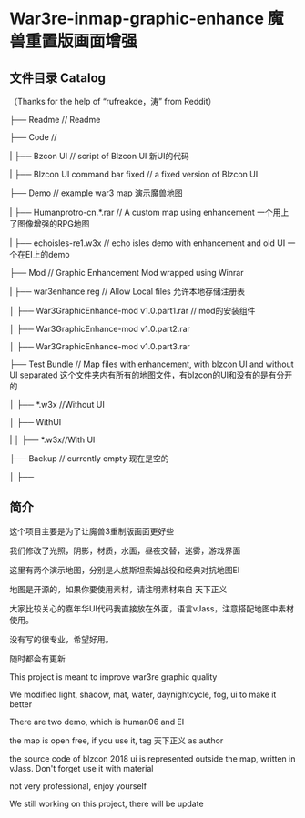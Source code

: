 War3re-inmap-graphic-enhance 魔兽重置版画面增强
=============================================

文件目录 Catalog
----------------
（Thanks for the help of “rufreakde，涛” from Reddit）

├── Readme // Readme

├── Code // 

| ├── Bzcon UI // script of Blzcon UI 新UI的代码

| ├── Blzcon UI command bar fixed // a fixed version of Blzcon UI

├── Demo // example war3 map 演示魔兽地图

| ├── Humanprotro-cn.*.rar // A custom map using enhancement 一个用上了图像增强的RPG地图

| ├── echoisles-re1.w3x // echo isles demo with enhancement and old UI 一个在EI上的demo

├── Mod // Graphic Enhancement Mod wrapped using Winrar

| ├── war3enhance.reg // Allow Local files 允许本地存储注册表

│ ├── War3GraphicEnhance-mod v1.0.part1.rar // mod的安装组件

│ ├── War3GraphicEnhance-mod v1.0.part2.rar

│ ├── War3GraphicEnhance-mod v1.0.part3.rar

├── Test Bundle // Map files with enhancement, with blzcon UI and without UI separated 这个文件夹内有所有的地图文件，有blzcon的UI和没有的是有分开的

│ ├── *.w3x //Without UI

│ ├── WithUI

| │ ├── *.w3x//With UI

├── Backup // currently empty 现在是空的

│ ├──

简介
----

这个项目主要是为了让魔兽3重制版画面更好些

我们修改了光照，阴影，材质，水面，昼夜交替，迷雾，游戏界面

这里有两个演示地图，分别是人族斯坦索姆战役和经典对抗地图EI

地图是开源的，如果你要使用素材，请注明素材来自 天下正义

大家比较关心的嘉年华UI代码我直接放在外面，语言vJass，注意搭配地图中素材使用。

没有写的很专业，希望好用。

随时都会有更新



This project is meant to improve war3re graphic quality

We modified light, shadow, mat, water, daynightcycle, fog, ui to make it better

There are two demo, which is human06 and EI

the map is open free, if you use it, tag 天下正义 as author

the source code of blzcon 2018 ui is represented outside the map, written in vJass. Don't forget use it with material

not very professional, enjoy yourself

We still working on this project, there will be update
